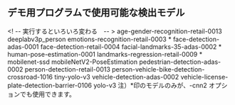 ## デモ用プログラムで使用可能な検出モデル
<! -- 実行するといろいろ変わる　-- >
age-gender-recognition-retail-0013
deeplabv3p_person
emotions-recognition-retail-0003 *
face-detection-adas-0001
face-detection-retail-0004
facial-landmarks-35-adas-0002 *
human-pose-estimation-0001
landmarks-regression-retail-0009 *
mobilenet-ssd
mobileNetV2-PoseEstimation
pedestrian-detection-adas-0002
person-detection-retail-0013
person-vehicle-bike-detection-crossroad-1016
tiny-yolo-v3
vehicle-detection-adas-0002
vehicle-license-plate-detection-barrier-0106
yolo-v3
注）*印のモデルのみが、-cnn2 オプションでも使用できます。